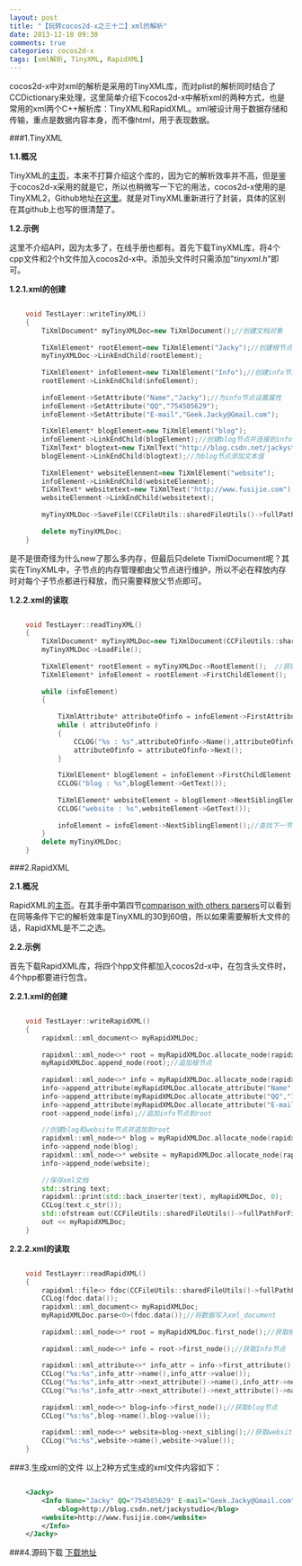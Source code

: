 ```yaml
---
layout: post
title: "【玩转cocos2d-x之三十二】xml的解析"
date: 2013-12-18 09:30
comments: true
categories: cocos2d-x
tags: [xml解析, TinyXML, RapidXML]
---
```

cocos2d-x中对xml的解析是采用的TinyXML库，而对plist的解析同时结合了CCDictionary来处理，这里简单介绍下cocos2d-x中解析xml的两种方式，也是常用的xml两个C++解析库：TinyXML和RapidXML。xml被设计用于数据存储和传输，重点是数据内容本身，而不像html，用于表现数据。

###1.TinyXML

**1.1.概况**

TinyXML的[主页](http://www.grinninglizard.com/tinyxml/)，本来不打算介绍这个库的，因为它的解析效率并不高，但是鉴于cocos2d-x采用的就是它，所以也稍微写一下它的用法，cocos2d-x使用的是TinyXML2，Github地址[在这里](https://github.com/leethomason/tinyxml2)。就是对TinyXML重新进行了封装，具体的区别在其github上也写的很清楚了。

<!-- more -->

**1.2.示例**

这里不介绍API，因为太多了，在线手册也都有。首先下载TinyXML库，将4个cpp文件和2个h文件加入cocos2d-x中。添加头文件时只需添加"*tinyxml.h*"即可。

**1.2.1.xml的创建**

``` cpp xml的创建

	void TestLayer::writeTinyXML()  
	{  
    	TiXmlDocument* myTinyXMLDoc=new TiXmlDocument();//创建文档对象  
  
    	TiXmlElement* rootElement=new TiXmlElement("Jacky");//创建根节点并连接到文档  
    	myTinyXMLDoc->LinkEndChild(rootElement);  
  	
    	TiXmlElement* infoElement=new TiXmlElement("Info");//创建info节点并连接到根节点  
    	rootElement->LinkEndChild(infoElement);  
  
    	infoElement->SetAttribute("Name","Jacky");//为info节点设置属性  
    	infoElement->SetAttribute("QQ","754505629");  
    	infoElement->SetAttribute("E-mail","Geek.Jacky@Gmail.com");  
  
    	TiXmlElement* blogElement=new TiXmlElement("blog");  
    	infoElement->LinkEndChild(blogElement);//创建blog节点并连接到info节点  
    	TiXmlText* blogtext=new TiXmlText("http://blog.csdn.net/jackystudio");  
    	blogElement->LinkEndChild(blogtext);//为blog节点添加文本值  
  	
    	TiXmlElement* websiteElenment=new TiXmlElement("website");  
    	infoElement->LinkEndChild(websiteElenment);  
    	TiXmlText* websitetext=new TiXmlText("http://www.fusijie.com");  
    	websiteElenment->LinkEndChild(websitetext);  
  
    	myTinyXMLDoc->SaveFile(CCFileUtils::sharedFileUtils()->fullPathForFilename("testTiny.xml").c_str());//保存xml  
  
    	delete myTinyXMLDoc;  
	}  
```

是不是很奇怪为什么new了那么多内存，但最后只delete TixmlDocument呢？其实在TinyXML中，子节点的内存管理都由父节点进行维护，所以不必在释放内存时对每个子节点都进行释放，而只需要释放父节点即可。

**1.2.2.xml的读取**

``` cpp xml的读取

	void TestLayer::readTinyXML()  
	{  
	    TiXmlDocument* myTinyXMLDoc=new TiXmlDocument(CCFileUtils::sharedFileUtils()->fullPathForFilename("testTiny.xml").c_str());  
    	myTinyXMLDoc->LoadFile();  
  
    	TiXmlElement* rootElement = myTinyXMLDoc->RootElement();  //获取根节点  
    	TiXmlElement* infoElement = rootElement->FirstChildElement();  // 获取Info节点    
  
    	while (infoElement)   
    	{  
  
        	TiXmlAttribute* attributeOfinfo = infoElement->FirstAttribute();  //获得info的属性    
        	while ( attributeOfinfo )   
        	{    
            	CCLOG("%s : %s",attributeOfinfo->Name(),attributeOfinfo->Value());//获取所有属性  
            	attributeOfinfo = attributeOfinfo->Next();    
        	}  
  
        	TiXmlElement* blogElement = infoElement->FirstChildElement();//获得blog  
        	CCLOG("blog : %s",blogElement->GetText());    
  
        	TiXmlElement* websiteElement = blogElement->NextSiblingElement();//获取website    
        	CCLOG("website : %s",websiteElement->GetText());    
  
        	infoElement = infoElement->NextSiblingElement();//查找下一节点    
    	}    
    	delete myTinyXMLDoc;    
	} 

``` 

###2.RapidXML

**2.1.概况**

RapidXML的[主页](http://rapidxml.sourceforge.net/)。在其手册中第四节[comparison with others parsers](http://rapidxml.sourceforge.net/manual.html#namespacerapidxml_1performance)可以看到在同等条件下它的解析效率是TinyXML的30到60倍，所以如果需要解析大文件的话，RapidXML是不二之选。

**2.2.示例**

首先下载RapidXML库，将四个hpp文件都加入cocos2d-x中，在包含头文件时，4个hpp都要进行包含。

**2.2.1.xml的创建**

``` cpp xml的创建

	void TestLayer::writeRapidXML()  
	{  
    	rapidxml::xml_document<> myRapidXMLDoc;  
  
    	rapidxml::xml_node<>* root = myRapidXMLDoc.allocate_node(rapidxml::node_element,"Jacky",NULL);//创建根节点  
    	myRapidXMLDoc.append_node(root);//追加根节点  
  
    	rapidxml::xml_node<>* info = myRapidXMLDoc.allocate_node(rapidxml::node_element,"Info",NULL);//创建info节点  
    	info->append_attribute(myRapidXMLDoc.allocate_attribute("Name","Jacky"));  
    	info->append_attribute(myRapidXMLDoc.allocate_attribute("QQ","754505629"));  
    	info->append_attribute(myRapidXMLDoc.allocate_attribute("E-mail","Geek.Jacky@Gmail.com"));  
    	root->append_node(info);//追加info节点到root  
  
    	//创建blog和website节点并追加到root  
    	rapidxml::xml_node<>* blog = myRapidXMLDoc.allocate_node(rapidxml::node_element,"blog","http://blog.csdn.net/jackystudio");  
    	info->append_node(blog);  
    	rapidxml::xml_node<>* website = myRapidXMLDoc.allocate_node(rapidxml::node_element,"website","http://www.fusijie.com");  
    	info->append_node(website);  
      
    	//保存xml文档  
    	std::string text;  
    	rapidxml::print(std::back_inserter(text), myRapidXMLDoc, 0);  
    	CCLog(text.c_str());  
    	std::ofstream out(CCFileUtils::sharedFileUtils()->fullPathForFilename("testRapid.xml"));  
    	out << myRapidXMLDoc;  
	}

```  

**2.2.2.xml的读取**

``` cpp xml的读取

	void TestLayer::readRapidXML()  
	{  
    	rapidxml::file<> fdoc(CCFileUtils::sharedFileUtils()->fullPathForFilename("testRapid.xml").c_str());//读取数据  
    	CCLog(fdoc.data());  
    	rapidxml::xml_document<> myRapidXMLDoc;  
    	myRapidXMLDoc.parse<0>(fdoc.data());//将数据写入xml_document  
  
    	rapidxml::xml_node<>* root = myRapidXMLDoc.first_node();//获取根节点  
  
    	rapidxml::xml_node<>* info = root->first_node();//获取Info节点  
  
    	rapidxml::xml_attribute<>* info_attr = info->first_attribute();//获取info属性  
    	CCLog("%s:%s",info_attr->name(),info_attr->value());  
    	CCLog("%s:%s",info_attr->next_attribute()->name(),info_attr->next_attribute()->value());  
    	CCLog("%s:%s",info_attr->next_attribute()->next_attribute()->name(),info_attr->next_attribute()->next_attribute()->value());  
  
    	rapidxml::xml_node<>* blog=info->first_node();//获取blog节点  
    	CCLog("%s:%s",blog->name(),blog->value());  
  
    	rapidxml::xml_node<>* website=blog->next_sibling();//获取website节点  
    	CCLog("%s:%s",website->name(),website->value());  
	}  

```

###3.生成xml的文件
以上2种方式生成的xml文件内容如下：

``` xml 生成的xml文件

	<Jacky>  
    	<Info Name="Jacky" QQ="754505629" E-mail="Geek.Jacky@Gmail.com">  
        	<blog>http://blog.csdn.net/jackystudio</blog>  
        <website>http://www.fusijie.com</website>  
    	</Info>  
	</Jacky>  

```

###4.源码下载
[下载地址](http://download.csdn.net/detail/jackyvincefu/6732361)


